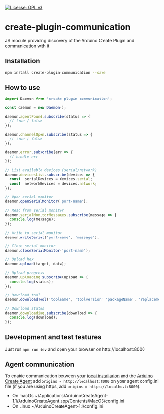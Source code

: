 [![License: GPL v3](https://img.shields.io/badge/License-GPL%20v3-blue.svg)](https://www.gnu.org/licenses/gpl-3.0)

# create-plugin-communication
JS module providing discovery of the Arduino Create Plugin and communication with it

## Installation

```bash
npm install create-plugin-communication --save
```

## How to use

```js
import Daemon from 'create-plugin-communication';

const daemon = new Daemon();

daemon.agentFound.subscribe(status => {
  // true / false
});

daemon.channelOpen.subscribe(status => {
  // true / false
});

daemon.error.subscribe(err => {
  // handle err
});

// List available devices (serial/network)
daemon.devicesList.subscribe(devices => {
  const  serialDevices = devices.serial;
  const  networkDevices = devices.network;
});

// Open serial monitor
daemon.openSerialMonitor('port-name');

// Read from serial monitor
daemon.serialMonitorMessages.subscribe(message => {
  console.log(message);
});

// Write to serial monitor
daemon.writeSerial('port-name', 'message');

// Close serial monitor
daemon.closeSerialMonitor('port-name');

// Upload hex
daemon.upload(target, data);

// Upload progress
daemon.uploading.subscribe(upload => {
  console.log(status);
});

// Download tool
daemon.downloadTool('toolname', 'toolversion' 'packageName', 'replacement');

// Download status
daemon.downloading.subscribe(download => {
  console.log(download);
});

```
## Development and test features
Just run `npm run dev` and open your browser on http://localhost:8000

## Agent communication

To enable communication between your [local installation](http://localhost:8000/) and the [Arduino Create Agent](https://github.com/arduino/arduino-create-agent)
add `origins = http://localhost:8000` on your agent config.ini file
(if you are using https, add `origins = https://localhost:8000`).

- On macOs ~/Applications/ArduinoCreateAgent-1.1/ArduinoCreateAgent.app/Contents/MacOS/config.ini
- On Linux ~/ArduinoCreateAgent-1.1/config.ini

